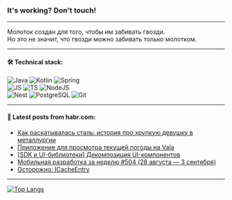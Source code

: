 ### It's working? Don't touch!

---
Молоток создан для того, чтобы им забивать гвозди. <br>
Но это не значит, что гвозди можно забивать только молотком.

---

#### 🛠️ Technical stack:

![Java](https://img.shields.io/badge/Java-informational?logo=Oracle&style=flat&logoColor=white&color=FF4500)
![Kotlin](https://img.shields.io/badge/Kotlin-informational?logo=Kotlin&style=flat&logoColor=white&color=774D97)
![Spring](https://img.shields.io/badge/SpringBoot-informational?logo=SpringBoot&style=flat&logoColor=white&color=6DB33F) <br>
![JS](https://img.shields.io/badge/JS-informational?logo=javaScript&style=flat&logoColor=black&color=F7Df1E)
![TS](https://img.shields.io/badge/TypeScript-informational?logo=typeScript&style=flat&logoColor=black&color=0667A8)
![NodeJS](https://img.shields.io/badge/NodeJS-informational?logo=node.js&style=flat&logoColor=white&color=70A760) <br>
![Nest](https://img.shields.io/badge/NestJS-informational?logo=NestJS&style=flat&logoColor=white&color=E0234E)
![PostgreSQL](https://img.shields.io/badge/PostgreSQL-informational?logo=PostgreSQL&style=flat&logoColor=white&color=DAA520)
![Git](https://img.shields.io/badge/Git-informational?logo=git&style=flat&logoColor=white&color=778899)

___

#### 💬 Latest posts from habr.com:

<!-- BLOG-POST-LIST:START -->
- [Как раскатывалась сталь: история про хрупкую девушку в металлургии](https://habr.com/ru/companies/jetinfosystems/articles/758656/?utm_source=habrahabr&utm_medium=rss&utm_campaign=758656)
- [Приложение для просмотра текущей погоды на Vala](https://habr.com/ru/companies/first/articles/757814/?utm_source=habrahabr&utm_medium=rss&utm_campaign=757814)
- [[SDK и UI-библиотеки] Декомпозиция UI-компонентов](https://habr.com/ru/articles/758730/?utm_source=habrahabr&utm_medium=rss&utm_campaign=758730)
- [Мобильная разработка за неделю #504 &lpar;28 августа — 3 сентября&rpar;](https://habr.com/ru/companies/productivity_inside/articles/758678/?utm_source=habrahabr&utm_medium=rss&utm_campaign=758678)
- [Осторожно: ICacheEntry](https://habr.com/ru/articles/755778/?utm_source=habrahabr&utm_medium=rss&utm_campaign=755778)
<!-- BLOG-POST-LIST:END -->

---
[![Top Langs](https://github-readme-stats-git-master-advtsetting-gmailcom.vercel.app/api/top-langs/?username=zloylis&langs_count=10&hide_title=false&title_color=e6edf3&size_weight=0.5&count_weight=0.5&layout=compact&hide_border=true&theme=dracula)](https://github.com/zloylis)

<!-- ![GitHub stats](https://github-readme-stats-git-master-advtsetting-gmailcom.vercel.app/api?username=zloylis&show_icons=true&hide_border=true&theme=dracula&hide_title=true&include_all_commits=true&count_private=true&hide=contribs&hide_rank=true) -->

